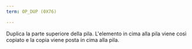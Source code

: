 ```yaml
---
term: OP_DUP (0X76)

---
```

Duplica la parte superiore della pila. L'elemento in cima alla pila viene così copiato e la copia viene posta in cima alla pila.